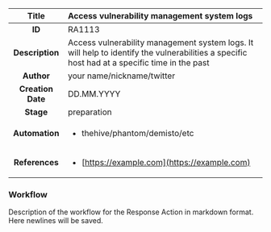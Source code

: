 | Title                       |  Access vulnerability management system logs         |
|:---------------------------:|:--------------------|
| **ID**                      | RA1113            |
| **Description**             | Access vulnerability management system logs. It will help to identify the vulnerabilities a specific host had at a specific time in the past   |
| **Author**                  | your name/nickname/twitter        |
| **Creation Date**           | DD.MM.YYYY |
| **Stage**                   | preparation         |
| **Automation** |<ul><li>thehive/phantom/demisto/etc</li></ul>|
| **References** |<ul><li>[https://example.com](https://example.com)</li></ul>|

### Workflow

Description of the workflow for the Response Action in markdown format.  
Here newlines will be saved.  
